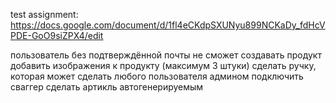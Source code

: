 test assignment: https://docs.google.com/document/d/1fl4eCKdpSXUNyu899NCKaDy_fdHcVPDE-GoO9siZPX4/edit


пользователь без подтверждённой почты не сможет создавать продукт
добавить изображения к продукту (максимум 3 штуки)
сделать ручку, которая может сделать любого пользователя админом
подключить сваггер
сделать артикль автогенерируемым
